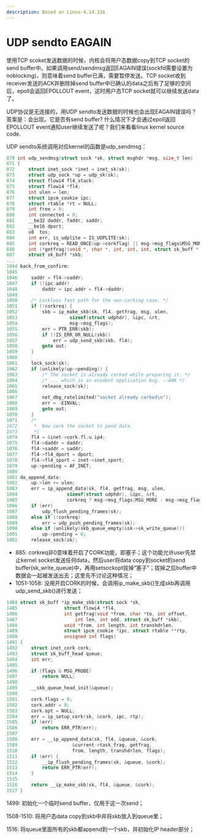 ```yaml
---
description: Based on Linux-4.14.316
---
```


# UDP sendto EAGAIN

&#x20;       使用TCP scoket发送数据的时候，内核会将用户态数据copy到TCP socket的send buffer中。如果调用send/sendmsg返回EAGAIN错误(sockfd需要设置为noblocking)，则意味着send buffer已满，需要暂停发送。TCP socket收到receiver发送的ACK并删除掉send buffer中已确认的data之后有了足够的空间后，epoll会返回EPOLLOUT event，这时用户态TCP socket就可以继续发送data了。

&#x20;       UDP协议是无连接的，用UDP sendto发送数据的时候也会出现EAGAIN错误吗？答案是：会出现。它是否有send buffer? 什么情况下才会通过epoll返回EPOLLOUT event通知user继续发送了呢？我们来看看linux kernel source code.

&#x20;       UDP sendto系统调用对应kernel的函数是udp\_sendmsg：

```c
870 int udp_sendmsg(struct sock *sk, struct msghdr *msg, size_t len)                                                                                                                                       
871 {
872     struct inet_sock *inet = inet_sk(sk); 
873     struct udp_sock *up = udp_sk(sk);
874     struct flowi4 fl4_stack;
875     struct flowi4 *fl4;  
876     int ulen = len;      
877     struct ipcm_cookie ipc;
878     struct rtable *rt = NULL;
879     int free = 0;        
880     int connected = 0;   
881     __be32 daddr, faddr, saddr;    
882     __be16 dport;        
883     u8  tos;
884     int err, is_udplite = IS_UDPLITE(sk);
885     int corkreq = READ_ONCE(up->corkflag) || msg->msg_flags&MSG_MORE;
886     int (*getfrag)(void *, char *, int, int, int, struct sk_buff *);                                                                                                                                   
887     struct sk_buff *skb;
...
1044 back_from_confirm:
1045 
1046     saddr = fl4->saddr;
1047     if (!ipc.addr)
1048         daddr = ipc.addr = fl4->daddr;
1049 
1050     /* Lockless fast path for the non-corking case. */
1051     if (!corkreq) {
1052         skb = ip_make_skb(sk, fl4, getfrag, msg, ulen,
1053                   sizeof(struct udphdr), &ipc, &rt,
1054                   msg->msg_flags);
1055         err = PTR_ERR(skb);
1056         if (!IS_ERR_OR_NULL(skb))
1057             err = udp_send_skb(skb, fl4);
1058         goto out;
1059     }
1060 
1061     lock_sock(sk);
1062     if (unlikely(up->pending)) {
1063         /* The socket is already corked while preparing it. */
1064         /* ... which is an evident application bug. --ANK */
1065         release_sock(sk);
1066 
1067         net_dbg_ratelimited("socket already corked\n");
1068         err = -EINVAL;
1069         goto out;
1070     }
1071     /*
1072      *  Now cork the socket to pend data.
1073      */
1074     fl4 = &inet->cork.fl.u.ip4;
1075     fl4->daddr = daddr;
1076     fl4->saddr = saddr;
1077     fl4->fl4_dport = dport;
1078     fl4->fl4_sport = inet->inet_sport;
1079     up->pending = AF_INET;
1080 
1081 do_append_data:
1082     up->len += ulen;
1083     err = ip_append_data(sk, fl4, getfrag, msg, ulen,
1084                  sizeof(struct udphdr), &ipc, &rt,
1085                  corkreq ? msg->msg_flags|MSG_MORE : msg->msg_flags);
1086     if (err)
1087         udp_flush_pending_frames(sk);
1088     else if (!corkreq)
1089         err = udp_push_pending_frames(sk);
1090     else if (unlikely(skb_queue_empty(&sk->sk_write_queue)))
1091         up->pending = 0;
1092     release_sock(sk);
```

* 885: corkreq非0意味着开启了CORK功能，即塞子；这个功能允许user先禁止kernel socket发送任何data，然后user将data copy到socket的send buffer(sk\_write\_queue)中，再用setsockopt拔掉“塞子”；拔掉之后buffer中数据会一起被发送出去；这里先不讨论这种情况；
* 1051-1058: 没用开启CORK的时候，会调用ip\_make\_skb()生成skb再调用udp\_send\_skb()进行发送；

```c
1484 struct sk_buff *ip_make_skb(struct sock *sk,
1485                 struct flowi4 *fl4,
1486                 int getfrag(void *from, char *to, int offset,
1487                     int len, int odd, struct sk_buff *skb),
1488                 void *from, int length, int transhdrlen,
1489                 struct ipcm_cookie *ipc, struct rtable **rtp,
1490                 unsigned int flags)
1491 {       
1492     struct inet_cork cork;
1493     struct sk_buff_head queue;
1494     int err;
1495 
1496     if (flags & MSG_PROBE)
1497         return NULL;
1498     
1499     __skb_queue_head_init(&queue);
1500     
1501     cork.flags = 0;
1502     cork.addr = 0;
1503     cork.opt = NULL;
1504     err = ip_setup_cork(sk, &cork, ipc, rtp);
1505     if (err)
1506         return ERR_PTR(err);
1507                  
1508     err = __ip_append_data(sk, fl4, &queue, &cork,
1509                    &current->task_frag, getfrag,
1510                    from, length, transhdrlen, flags);
1511     if (err) {
1512         __ip_flush_pending_frames(sk, &queue, &cork);
1513         return ERR_PTR(err);
1514     }
1515 
1516     return __ip_make_skb(sk, fl4, &queue, &cork);
1517 }
```

1499: 初始化一个临时send buffer，仅用于这一次send；

1508-1510: 将用户态data copy到skb中并将skb放入到queue里；

1516: 将queue里面所有的skb都append到一个skb，并初始化IP header部分；

